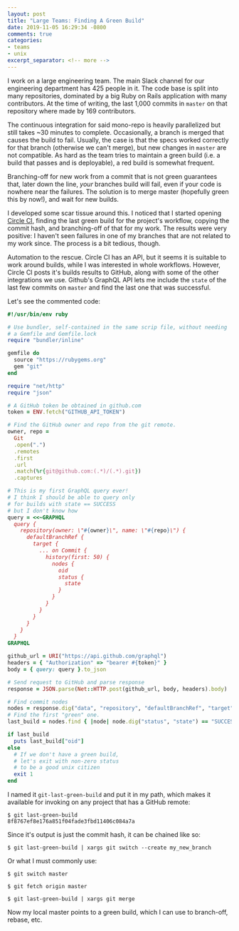 ```yaml
---
layout: post
title: "Large Teams: Finding A Green Build"
date: 2019-11-05 16:29:34 -0800
comments: true
categories:
- teams
- unix
excerpt_separator: <!-- more -->
---
```


I work on a large engineering team. The main Slack channel for our engineering department has 425 people in it. The code base is split into many repositories, dominated by a big Ruby on Rails application with many contributors. At the time of writing, the last 1,000 commits in `master` on that repository where made by 169 contributors.

The continuous integration for said mono-repo is heavily parallelized but still takes ~30 minutes to complete. Occasionally, a branch is merged that causes the build to fail. Usually, the case is that the specs worked correctly for that branch (otherwise we can't merge), but new changes in `master` are not compatible. As hard as the team tries to maintain a green build (i.e. a build that passes and is deployable), a red build is somewhat frequent.

<!-- more -->

Branching-off for new work from a commit that is not green guarantees that, later down the line, _your_ branches build will fail, even if your code is nowhere near the failures. The solution is to merge master (hopefully green this by now!), and wait for new builds.

I developed some scar tissue around this. I noticed that I started opening [Circle CI][circle], finding the last green build for the project's workflow, copying the commit hash, and branching-off of that for my work. The results were very positive: I haven't seen failures in one of my branches that are not related to my work since. The process is a bit tedious, though.

Automation to the rescue. Circle CI has an API, but it seems it is suitable to work around builds, while I was interested in whole workflows. However, Circle CI posts it's builds results to GitHub, along with some of the other integrations we use. Github's GraphQL API lets me include the `state` of the last few commits on `master` and find the last one that was successful.

Let's see the commented code:

```ruby
#!/usr/bin/env ruby

# Use bundler, self-contained in the same scrip file, without needing
# a Gemfile and Gemfile.lock
require "bundler/inline"

gemfile do
  source "https://rubygems.org"
  gem "git"
end

require "net/http"
require "json"

# A GitHub token be obtained in github.com
token = ENV.fetch("GITHUB_API_TOKEN")

# Find the GitHub owner and repo from the git remote.
owner, repo =
  Git
  .open(".")
  .remotes
  .first
  .url
  .match(%r{git@github.com:(.*)/(.*).git})
  .captures

# This is my first GraphQL query ever!
# I think I should be able to query only
# for builds with state == SUCCESS
# but I don't know how
query = <<~GRAPHQL
  query {
    repository(owner: \"#{owner}\", name: \"#{repo}\") {
      defaultBranchRef {
        target {
          ... on Commit {
            history(first: 50) {
              nodes {
                oid
                status {
                  state
                }
              }
            }
          }
        }
      }
    }
  }
GRAPHQL

github_url = URI("https://api.github.com/graphql")
headers = { "Authorization" => "bearer #{token}" }
body = { query: query }.to_json

# Send request to GitHub and parse response
response = JSON.parse(Net::HTTP.post(github_url, body, headers).body)

# Find commit nodes
nodes = response.dig("data", "repository", "defaultBranchRef", "target", "history", "nodes")
# Find the first "green" one.
last_build = nodes.find { |node| node.dig("status", "state") == "SUCCESS" }

if last_build
  puts last_build["oid"]
else
  # If we don't have a green build,
  # let's exit with non-zero status
  # to be a good unix citizen
  exit 1
end
```

I named it `git-last-green-build` and put it in my path, which makes it available for invoking on any project that has a GitHub remote:

```
$ git last-green-build
8f8767ef8e176a851f04fade3fbd11406c084a7a
```

Since it's output is just the commit hash, it can be chained like so:

```
$ git last-green-build | xargs git switch --create my_new_branch

```

Or what I must commonly use:

```
$ git switch master

$ git fetch origin master

$ git last-green-build | xargs git merge

```

Now my local master points to a green build, which I can use to branch-off, rebase, etc.

[circle]: https://circleci.com/

